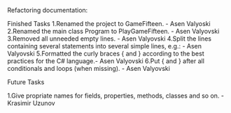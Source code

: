 Refactoring documentation:

Finished Tasks
1.Renamed the project to GameFifteen.							- Asen Valyoski
2.Renamed the main class Program to PlayGameFifteen. 				 	-  Asen Valyovski
3.Removed all unneeded empty lines.  							- Asen Valyovski
4.Split the lines containing several statements into several simple lines, e.g.:	-  Asen Valyovski
5.Formatted the curly braces { and } according to the best practices for the C# language.-  Asen Valyovski
6.Put { and } after all conditionals and loops (when missing).				-  Asen Valyovski


Future Tasks

1.Give propriate names for fields, properties, methods, classes and so on. 		- Krasimir Uzunov